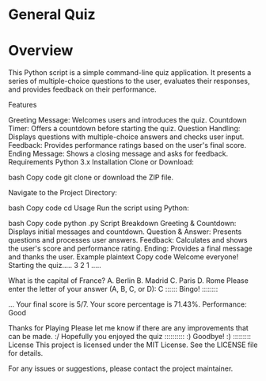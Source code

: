 # General Quiz


# Overview
This Python script is a simple command-line quiz application. It presents a series of multiple-choice questions to the user, evaluates their responses, and provides feedback on their performance.

Features

Greeting Message: Welcomes users and introduces the quiz.
Countdown Timer: Offers a countdown before starting the quiz.
Question Handling: Displays questions with multiple-choice answers and checks user input.
Feedback: Provides performance ratings based on the user's final score.
Ending Message: Shows a closing message and asks for feedback.
Requirements
Python 3.x
Installation
Clone or Download:



bash
Copy code
git clone <repository-url>
or download the ZIP file.

Navigate to the Project Directory:




bash
Copy code
cd <project-directory>
Usage
Run the script using Python:



bash
Copy code
python <filename>.py
Script Breakdown
Greeting & Countdown: Displays initial messages and countdown.
Question & Answer: Presents questions and processes user answers.
Feedback: Calculates and shows the user's score and performance rating.
Ending: Provides a final message and thanks the user.
Example
plaintext
Copy code
Welcome everyone!
Starting the quiz.....
3
2
1
.....

What is the capital of France?
A. Berlin
B. Madrid
C. Paris
D. Rome
Please enter the letter of your answer (A, B, C, or D): C
 ::::::  Bingo! ::::::::  

...
Your final score is 5/7.
Your score percentage is 71.43%.
Performance: Good

Thanks for Playing
Please let me know if there are any improvements that can be made. :/ 
Hopefully you enjoyed the quiz 
      ::::::::::      :) Goodbye! :)     :::::::::       
License
This project is licensed under the MIT License. See the LICENSE file for details.

For any issues or suggestions, please contact the project maintainer.
